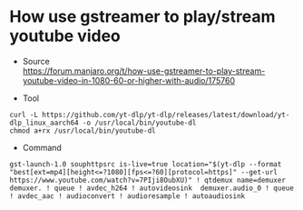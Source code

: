 #  How use gstreamer to play/stream youtube video


* Source<br>https://forum.manjaro.org/t/how-use-gstreamer-to-play-stream-youtube-video-in-1080-60-or-higher-with-audio/175760

* Tool
```
curl -L https://github.com/yt-dlp/yt-dlp/releases/latest/download/yt-dlp_linux_aarch64 -o /usr/local/bin/youtube-dl
chmod a+rx /usr/local/bin/youtube-dl
```  

* Command 
```
gst-launch-1.0 souphttpsrc is-live=true location="$(yt-dlp --format "best[ext=mp4][height<=?1080][fps<=?60][protocol=https]" --get-url https://www.youtube.com/watch?v=7PIji8OubXU)" ! qtdemux name=demuxer  demuxer. ! queue ! avdec_h264 ! autovideosink  demuxer.audio_0 ! queue ! avdec_aac ! audioconvert ! audioresample ! autoaudiosink
```
